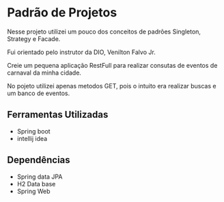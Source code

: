 # Padrão de Projetos

Nesse projeto utilizei um pouco dos conceitos de padrões Singleton, Strategy e Facade.

Fui orientado pelo instrutor da DIO, Venilton Falvo Jr.

Creie um pequena aplicação RestFull para realizar consutas de eventos de carnaval da minha cidade. 

No pojeto utilizei apenas metodos GET, pois o intuito era realizar buscas e um banco de eventos.


 ## Ferramentas Utilizadas
 
 - Spring boot
 - intellij idea
 
 ## Dependências 
 
 - Spring data JPA
 - H2 Data base
 - Spring Web
